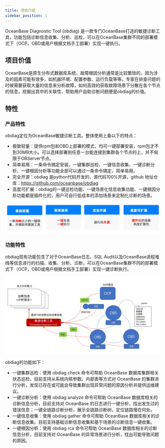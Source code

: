 ```yaml
---
title: 项目介绍
sidebar_position: 1
---
```


OceanBase Diagnostic Tool (obdiag) 是一款专门OceanBase打造的敏捷诊断工具，功能包括诊断信息收集、分析、巡检，可以在OceanBase集群不同的部署模式下（OCP，OBD或用户根据文档手工部署）实现一键执行。

## 项目价值
OceanBase是原生分布式数据库系统，故障根因分析通常是比较繁琐的，因为涉及的因素可能有很多，如机器环境、配置参数、运行负载等等。专家在排查问题的时候需要获取大量的信息来分析故障，如何高效的获取故障场景下分散在各个节点的信息，挖掘出其中的关联性，帮助用户自助诊断问题便是obdiag的价值。

[](./images/value.png)

## 特性
### 产品特性
obdiag定位为OceanBase敏捷诊断工具。整体使用上备以下的特点：
- 极致轻量：提供rpm包和OBD上部署的模式，均可一键部署安装，rpm包才不到30MB大小。可以选择部署到任意一台能连接到集群各个节点的上，并不局限于OBServer节点。
- 简单易用：一条命令搞定安装，一键集群巡检、一键信息收集、一键诊断分析、一键根因分析等功能全部可以通过一条命令搞定，简单易用。
- 完全开源：obdiag 是python代码开发的，源代码100%开源，github 地址仓库：https://github.com/oceanbase/obdiag
- 高度可扩展：obdiag的一键巡检功能、一键场景化信息收集功能、一键根因分析功能都是插件化的，用户可自行低成本的添加场景来定制化诊断的场景。

![features](./images/features.png)

### 功能特性
obdiag现有功能包含了对于OceanBase日志、SQL Audit以及OceanBase进程堆栈等信息进行的扫描、收集、分析、诊断，可以在OceanBase集群不同的部署模式下（OCP，OBD或用户根据文档手工部署）实现一键诊断执行。

![function-features](./images/function-features.png)

obdiag的功能如下：
- 一键集群巡检：使用 obdiag check 命令可帮助 OceanBase 数据库集群相关状态巡检，目前支持从系统内核参数、内部表等方式对 OceanBase 的集群进行分析，发现已存在或可能会导致集群出现异常问题的原因分析并提供运维建议。
- 一键诊断分析：使用 obdiag analyze 命令可帮助 OceanBase 数据库相关的诊断信息分析，目前支持对 OceanBase 的日志进行一键分析，找出发生过的错误信息；一键全链路诊断分析，展示全链路诊断树，定位链路慢在何处。
- 一键信息收集：使用 obdiag gather 命令可帮助 OceanBase 数据库相关的诊断信息收集。目前支持基础诊断信息收集和基于场景的诊断信息一键收集。
- 一键根因分析：使用 obdiag rca 命令可帮助 OceanBase 数据库相关的诊断信息分析，目前支持对 OceanBase 的异常场景进行分析，找出可能导致问题的原因。
